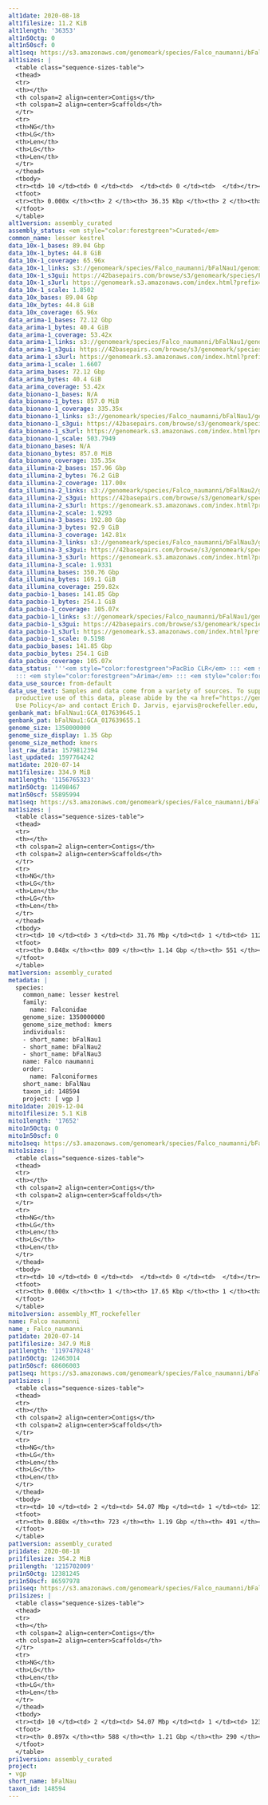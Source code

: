 ```yaml
---
alt1date: 2020-08-18
alt1filesize: 11.2 KiB
alt1length: '36353'
alt1n50ctg: 0
alt1n50scf: 0
alt1seq: https://s3.amazonaws.com/genomeark/species/Falco_naumanni/bFalNau1/assembly_curated/bFalNau1.alt.cur.20200818.fasta.gz
alt1sizes: |
  <table class="sequence-sizes-table">
  <thead>
  <tr>
  <th></th>
  <th colspan=2 align=center>Contigs</th>
  <th colspan=2 align=center>Scaffolds</th>
  </tr>
  <tr>
  <th>NG</th>
  <th>LG</th>
  <th>Len</th>
  <th>LG</th>
  <th>Len</th>
  </tr>
  </thead>
  <tbody>
  <tr><td> 10 </td><td> 0 </td><td>  </td><td> 0 </td><td>  </td></tr><tr><td> 20 </td><td> 0 </td><td>  </td><td> 0 </td><td>  </td></tr><tr><td> 30 </td><td> 0 </td><td>  </td><td> 0 </td><td>  </td></tr><tr><td> 40 </td><td> 0 </td><td>  </td><td> 0 </td><td>  </td></tr><tr style="background-color:#cccccc;"><td> 50 </td><td> 0 </td><td>  </td><td> 0 </td><td>  </td></tr><tr><td> 60 </td><td> 0 </td><td>  </td><td> 0 </td><td>  </td></tr><tr><td> 70 </td><td> 0 </td><td>  </td><td> 0 </td><td>  </td></tr><tr><td> 80 </td><td> 0 </td><td>  </td><td> 0 </td><td>  </td></tr><tr><td> 90 </td><td> 0 </td><td>  </td><td> 0 </td><td>  </td></tr><tr><td> 100 </td><td> 0 </td><td>  </td><td> 0 </td><td>  </td></tr></tbody>
  <tfoot>
  <tr><th> 0.000x </th><th> 2 </th><th> 36.35 Kbp </th><th> 2 </th><th> 36.35 Kbp </th></tr>
  </tfoot>
  </table>
alt1version: assembly_curated
assembly_status: <em style="color:forestgreen">Curated</em>
common_name: lesser kestrel
data_10x-1_bases: 89.04 Gbp
data_10x-1_bytes: 44.8 GiB
data_10x-1_coverage: 65.96x
data_10x-1_links: s3://genomeark/species/Falco_naumanni/bFalNau1/genomic_data/10x/<br>
data_10x-1_s3gui: https://42basepairs.com/browse/s3/genomeark/species/Falco_naumanni/bFalNau1/genomic_data/10x/
data_10x-1_s3url: https://genomeark.s3.amazonaws.com/index.html?prefix=species/Falco_naumanni/bFalNau1/genomic_data/10x/
data_10x-1_scale: 1.8502
data_10x_bases: 89.04 Gbp
data_10x_bytes: 44.8 GiB
data_10x_coverage: 65.96x
data_arima-1_bases: 72.12 Gbp
data_arima-1_bytes: 40.4 GiB
data_arima-1_coverage: 53.42x
data_arima-1_links: s3://genomeark/species/Falco_naumanni/bFalNau1/genomic_data/arima/<br>
data_arima-1_s3gui: https://42basepairs.com/browse/s3/genomeark/species/Falco_naumanni/bFalNau1/genomic_data/arima/
data_arima-1_s3url: https://genomeark.s3.amazonaws.com/index.html?prefix=species/Falco_naumanni/bFalNau1/genomic_data/arima/
data_arima-1_scale: 1.6607
data_arima_bases: 72.12 Gbp
data_arima_bytes: 40.4 GiB
data_arima_coverage: 53.42x
data_bionano-1_bases: N/A
data_bionano-1_bytes: 857.0 MiB
data_bionano-1_coverage: 335.35x
data_bionano-1_links: s3://genomeark/species/Falco_naumanni/bFalNau1/genomic_data/bionano/<br>
data_bionano-1_s3gui: https://42basepairs.com/browse/s3/genomeark/species/Falco_naumanni/bFalNau1/genomic_data/bionano/
data_bionano-1_s3url: https://genomeark.s3.amazonaws.com/index.html?prefix=species/Falco_naumanni/bFalNau1/genomic_data/bionano/
data_bionano-1_scale: 503.7949
data_bionano_bases: N/A
data_bionano_bytes: 857.0 MiB
data_bionano_coverage: 335.35x
data_illumina-2_bases: 157.96 Gbp
data_illumina-2_bytes: 76.2 GiB
data_illumina-2_coverage: 117.00x
data_illumina-2_links: s3://genomeark/species/Falco_naumanni/bFalNau2/genomic_data/illumina/<br>
data_illumina-2_s3gui: https://42basepairs.com/browse/s3/genomeark/species/Falco_naumanni/bFalNau2/genomic_data/illumina/
data_illumina-2_s3url: https://genomeark.s3.amazonaws.com/index.html?prefix=species/Falco_naumanni/bFalNau2/genomic_data/illumina/
data_illumina-2_scale: 1.9293
data_illumina-3_bases: 192.80 Gbp
data_illumina-3_bytes: 92.9 GiB
data_illumina-3_coverage: 142.81x
data_illumina-3_links: s3://genomeark/species/Falco_naumanni/bFalNau3/genomic_data/illumina/<br>
data_illumina-3_s3gui: https://42basepairs.com/browse/s3/genomeark/species/Falco_naumanni/bFalNau3/genomic_data/illumina/
data_illumina-3_s3url: https://genomeark.s3.amazonaws.com/index.html?prefix=species/Falco_naumanni/bFalNau3/genomic_data/illumina/
data_illumina-3_scale: 1.9331
data_illumina_bases: 350.76 Gbp
data_illumina_bytes: 169.1 GiB
data_illumina_coverage: 259.82x
data_pacbio-1_bases: 141.85 Gbp
data_pacbio-1_bytes: 254.1 GiB
data_pacbio-1_coverage: 105.07x
data_pacbio-1_links: s3://genomeark/species/Falco_naumanni/bFalNau1/genomic_data/pacbio/<br>
data_pacbio-1_s3gui: https://42basepairs.com/browse/s3/genomeark/species/Falco_naumanni/bFalNau1/genomic_data/pacbio/
data_pacbio-1_s3url: https://genomeark.s3.amazonaws.com/index.html?prefix=species/Falco_naumanni/bFalNau1/genomic_data/pacbio/
data_pacbio-1_scale: 0.5198
data_pacbio_bases: 141.85 Gbp
data_pacbio_bytes: 254.1 GiB
data_pacbio_coverage: 105.07x
data_status: '''<em style="color:forestgreen">PacBio CLR</em> ::: <em style="color:forestgreen">10x</em>
  ::: <em style="color:forestgreen">Arima</em> ::: <em style="color:forestgreen">Illumina</em>'''
data_use_source: from-default
data_use_text: Samples and data come from a variety of sources. To support fair and
  productive use of this data, please abide by the <a href="https://genome10k.soe.ucsc.edu/data-use-policies/">Data
  Use Policy</a> and contact Erich D. Jarvis, ejarvis@rockefeller.edu, with any questions.
genbank_mat: bFalNau1:GCA_017639645.1
genbank_pat: bFalNau1:GCA_017639655.1
genome_size: 1350000000
genome_size_display: 1.35 Gbp
genome_size_method: kmers
last_raw_data: 1579812394
last_updated: 1597764242
mat1date: 2020-07-14
mat1filesize: 334.9 MiB
mat1length: '1156765323'
mat1n50ctg: 11498467
mat1n50scf: 55895994
mat1seq: https://s3.amazonaws.com/genomeark/species/Falco_naumanni/bFalNau1/assembly_curated/bFalNau1.mat.decon.20200714.fasta.gz
mat1sizes: |
  <table class="sequence-sizes-table">
  <thead>
  <tr>
  <th></th>
  <th colspan=2 align=center>Contigs</th>
  <th colspan=2 align=center>Scaffolds</th>
  </tr>
  <tr>
  <th>NG</th>
  <th>LG</th>
  <th>Len</th>
  <th>LG</th>
  <th>Len</th>
  </tr>
  </thead>
  <tbody>
  <tr><td> 10 </td><td> 3 </td><td> 31.76 Mbp </td><td> 1 </td><td> 112.42 Mbp </td></tr><tr><td> 20 </td><td> 7 </td><td> 26.57 Mbp </td><td> 2 </td><td> 87.23 Mbp </td></tr><tr><td> 30 </td><td> 14 </td><td> 20.73 Mbp </td><td> 4 </td><td> 73.02 Mbp </td></tr><tr><td> 40 </td><td> 21 </td><td> 16.51 Mbp </td><td> 6 </td><td> 65.16 Mbp </td></tr><tr style="background-color:#cccccc;"><td> 50 </td><td> 31 </td><td style="background-color:#88ff88;"> 11.50 Mbp </td><td> 8 </td><td style="background-color:#88ff88;"> 55.90 Mbp </td></tr><tr><td> 60 </td><td> 46 </td><td> 7.95 Mbp </td><td> 11 </td><td> 35.70 Mbp </td></tr><tr><td> 70 </td><td> 67 </td><td> 5.21 Mbp </td><td> 15 </td><td> 24.35 Mbp </td></tr><tr><td> 80 </td><td> 111 </td><td> 1.27 Mbp </td><td> 26 </td><td> 6.08 Mbp </td></tr><tr><td> 90 </td><td> 0 </td><td>  </td><td> 0 </td><td>  </td></tr><tr><td> 100 </td><td> 0 </td><td>  </td><td> 0 </td><td>  </td></tr></tbody>
  <tfoot>
  <tr><th> 0.848x </th><th> 809 </th><th> 1.14 Gbp </th><th> 551 </th><th> 1.16 Gbp </th></tr>
  </tfoot>
  </table>
mat1version: assembly_curated
metadata: |
  species:
    common_name: lesser kestrel
    family:
      name: Falconidae
    genome_size: 1350000000
    genome_size_method: kmers
    individuals:
    - short_name: bFalNau1
    - short_name: bFalNau2
    - short_name: bFalNau3
    name: Falco naumanni
    order:
      name: Falconiformes
    short_name: bFalNau
    taxon_id: 148594
    project: [ vgp ]
mito1date: 2019-12-04
mito1filesize: 5.1 KiB
mito1length: '17652'
mito1n50ctg: 0
mito1n50scf: 0
mito1seq: https://s3.amazonaws.com/genomeark/species/Falco_naumanni/bFalNau1/assembly_MT_rockefeller/bFalNau1.MT.20191204.fasta.gz
mito1sizes: |
  <table class="sequence-sizes-table">
  <thead>
  <tr>
  <th></th>
  <th colspan=2 align=center>Contigs</th>
  <th colspan=2 align=center>Scaffolds</th>
  </tr>
  <tr>
  <th>NG</th>
  <th>LG</th>
  <th>Len</th>
  <th>LG</th>
  <th>Len</th>
  </tr>
  </thead>
  <tbody>
  <tr><td> 10 </td><td> 0 </td><td>  </td><td> 0 </td><td>  </td></tr><tr><td> 20 </td><td> 0 </td><td>  </td><td> 0 </td><td>  </td></tr><tr><td> 30 </td><td> 0 </td><td>  </td><td> 0 </td><td>  </td></tr><tr><td> 40 </td><td> 0 </td><td>  </td><td> 0 </td><td>  </td></tr><tr style="background-color:#cccccc;"><td> 50 </td><td> 0 </td><td style="background-color:#ff8888;">  </td><td> 0 </td><td style="background-color:#ff8888;">  </td></tr><tr><td> 60 </td><td> 0 </td><td>  </td><td> 0 </td><td>  </td></tr><tr><td> 70 </td><td> 0 </td><td>  </td><td> 0 </td><td>  </td></tr><tr><td> 80 </td><td> 0 </td><td>  </td><td> 0 </td><td>  </td></tr><tr><td> 90 </td><td> 0 </td><td>  </td><td> 0 </td><td>  </td></tr><tr><td> 100 </td><td> 0 </td><td>  </td><td> 0 </td><td>  </td></tr></tbody>
  <tfoot>
  <tr><th> 0.000x </th><th> 1 </th><th> 17.65 Kbp </th><th> 1 </th><th> 17.65 Kbp </th></tr>
  </tfoot>
  </table>
mito1version: assembly_MT_rockefeller
name: Falco naumanni
name_: Falco_naumanni
pat1date: 2020-07-14
pat1filesize: 347.9 MiB
pat1length: '1197470248'
pat1n50ctg: 12463014
pat1n50scf: 68606003
pat1seq: https://s3.amazonaws.com/genomeark/species/Falco_naumanni/bFalNau1/assembly_curated/bFalNau1.pat.decon.20200714.fasta.gz
pat1sizes: |
  <table class="sequence-sizes-table">
  <thead>
  <tr>
  <th></th>
  <th colspan=2 align=center>Contigs</th>
  <th colspan=2 align=center>Scaffolds</th>
  </tr>
  <tr>
  <th>NG</th>
  <th>LG</th>
  <th>Len</th>
  <th>LG</th>
  <th>Len</th>
  </tr>
  </thead>
  <tbody>
  <tr><td> 10 </td><td> 2 </td><td> 54.07 Mbp </td><td> 1 </td><td> 121.25 Mbp </td></tr><tr><td> 20 </td><td> 6 </td><td> 23.92 Mbp </td><td> 2 </td><td> 112.11 Mbp </td></tr><tr><td> 30 </td><td> 12 </td><td> 20.49 Mbp </td><td> 3 </td><td> 87.93 Mbp </td></tr><tr><td> 40 </td><td> 19 </td><td> 16.20 Mbp </td><td> 5 </td><td> 74.68 Mbp </td></tr><tr style="background-color:#cccccc;"><td> 50 </td><td> 29 </td><td style="background-color:#88ff88;"> 12.46 Mbp </td><td> 7 </td><td style="background-color:#88ff88;"> 68.61 Mbp </td></tr><tr><td> 60 </td><td> 41 </td><td> 9.70 Mbp </td><td> 9 </td><td> 52.54 Mbp </td></tr><tr><td> 70 </td><td> 58 </td><td> 6.22 Mbp </td><td> 12 </td><td> 33.98 Mbp </td></tr><tr><td> 80 </td><td> 90 </td><td> 2.70 Mbp </td><td> 17 </td><td> 19.50 Mbp </td></tr><tr><td> 90 </td><td> 0 </td><td>  </td><td> 0 </td><td>  </td></tr><tr><td> 100 </td><td> 0 </td><td>  </td><td> 0 </td><td>  </td></tr></tbody>
  <tfoot>
  <tr><th> 0.880x </th><th> 723 </th><th> 1.19 Gbp </th><th> 491 </th><th> 1.20 Gbp </th></tr>
  </tfoot>
  </table>
pat1version: assembly_curated
pri1date: 2020-08-18
pri1filesize: 354.2 MiB
pri1length: '1215702009'
pri1n50ctg: 12381245
pri1n50scf: 86597978
pri1seq: https://s3.amazonaws.com/genomeark/species/Falco_naumanni/bFalNau1/assembly_curated/bFalNau1.pri.cur.20200818.fasta.gz
pri1sizes: |
  <table class="sequence-sizes-table">
  <thead>
  <tr>
  <th></th>
  <th colspan=2 align=center>Contigs</th>
  <th colspan=2 align=center>Scaffolds</th>
  </tr>
  <tr>
  <th>NG</th>
  <th>LG</th>
  <th>Len</th>
  <th>LG</th>
  <th>Len</th>
  </tr>
  </thead>
  <tbody>
  <tr><td> 10 </td><td> 2 </td><td> 54.07 Mbp </td><td> 1 </td><td> 123.27 Mbp </td></tr><tr><td> 20 </td><td> 6 </td><td> 23.92 Mbp </td><td> 2 </td><td> 121.31 Mbp </td></tr><tr><td> 30 </td><td> 12 </td><td> 20.49 Mbp </td><td> 3 </td><td> 113.49 Mbp </td></tr><tr><td> 40 </td><td> 19 </td><td> 16.20 Mbp </td><td> 4 </td><td> 92.80 Mbp </td></tr><tr style="background-color:#cccccc;"><td> 50 </td><td> 29 </td><td style="background-color:#88ff88;"> 12.38 Mbp </td><td> 6 </td><td style="background-color:#88ff88;"> 86.60 Mbp </td></tr><tr><td> 60 </td><td> 41 </td><td> 9.70 Mbp </td><td> 7 </td><td> 72.77 Mbp </td></tr><tr><td> 70 </td><td> 59 </td><td> 5.90 Mbp </td><td> 9 </td><td> 53.80 Mbp </td></tr><tr><td> 80 </td><td> 90 </td><td> 3.09 Mbp </td><td> 13 </td><td> 30.44 Mbp </td></tr><tr><td> 90 </td><td> 0 </td><td>  </td><td> 221 </td><td> 22.28 Kbp </td></tr><tr><td> 100 </td><td> 0 </td><td>  </td><td> 0 </td><td>  </td></tr></tbody>
  <tfoot>
  <tr><th> 0.897x </th><th> 588 </th><th> 1.21 Gbp </th><th> 290 </th><th> 1.22 Gbp </th></tr>
  </tfoot>
  </table>
pri1version: assembly_curated
project:
- vgp
short_name: bFalNau
taxon_id: 148594
---
```

